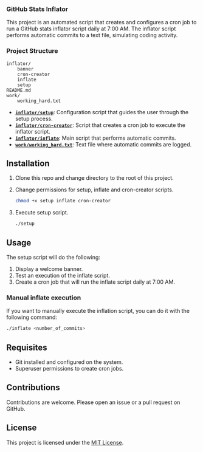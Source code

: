 
### GitHub Stats Inflator

This project is an automated script that creates and configures a cron job to run a GitHub stats inflator script daily at 7:00 AM. The inflator script performs automatic commits to a text file, simulating coding activity.

### Project Structure

```
inflator/
    banner
    cron-creator
    inflate
    setup
README.md
work/
    working_hard.txt
```

- **[`inflator/setup`](./inflator/setup)**: Configuration script that guides the user through the setup process.
- **[`inflator/cron-creator`](./inflator/cron-creator)**: Script that creates a cron job to execute the inflator script.
- **[`inflator/inflate`](./inflator/inflate)**: Main script that performs automatic commits.
- **[`work/working_hard.txt`](./work/working_hard.txt)**: Text file where automatic commits are logged.

## Installation

1. Clone this repo and change directory to the root of this project.

2. Change permissions for setup, inflate and cron-creator scripts.
   ```sh
   chmod +x setup inflate cron-creator
   ```
2. Execute setup script.
   ```sh
   ./setup
   ```

## Usage

The setup script will do the following:
1. Display a welcome banner.
2. Test an execution of the inflate script.
3. Create a cron job that will run the inflate script daily at 7:00 AM.

### Manual inflate execution

If you want to manually execute the inflation script, you can do it with the following command:
```sh
./inflate <number_of_commits>
```

## Requisites

- Git installed and configured on the system.
- Superuser permissions to create cron jobs.

## Contributions

Contributions are welcome. Please open an issue or a pull request on GitHub.

## License

This project is licensed under the [MIT License](./LICENCE).
